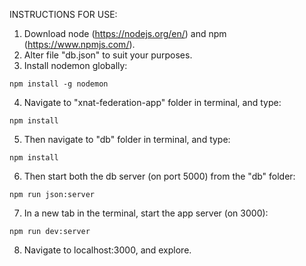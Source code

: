 INSTRUCTIONS FOR USE:

1. Download node (https://nodejs.org/en/) and npm (https://www.npmjs.com/).
2. Alter file "db.json" to suit your purposes.
3. Install nodemon globally:
```
npm install -g nodemon
```
4. Navigate to "xnat-federation-app" folder in terminal, and type:
```
npm install
```
5. Then navigate to "db" folder in terminal, and type:
```
npm install
```
6. Then start both the db server (on port 5000) from the "db" folder:
```
npm run json:server
````
7. In a new tab in the terminal, start the app server (on 3000):
```
npm run dev:server
```
8. Navigate to localhost:3000, and explore.
